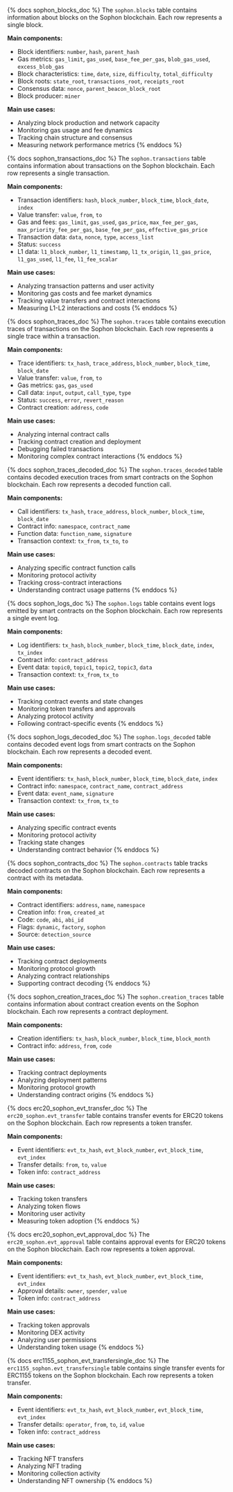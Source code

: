 {% docs sophon_blocks_doc %}
The `sophon.blocks` table contains information about blocks on the Sophon blockchain. Each row represents a single block.

**Main components:**
- Block identifiers: `number`, `hash`, `parent_hash`
- Gas metrics: `gas_limit`, `gas_used`, `base_fee_per_gas`, `blob_gas_used`, `excess_blob_gas`
- Block characteristics: `time`, `date`, `size`, `difficulty`, `total_difficulty`
- Block roots: `state_root`, `transactions_root`, `receipts_root`
- Consensus data: `nonce`, `parent_beacon_block_root`
- Block producer: `miner`

**Main use cases:**
- Analyzing block production and network capacity
- Monitoring gas usage and fee dynamics
- Tracking chain structure and consensus
- Measuring network performance metrics
{% enddocs %}

{% docs sophon_transactions_doc %}
The `sophon.transactions` table contains information about transactions on the Sophon blockchain. Each row represents a single transaction.

**Main components:**
- Transaction identifiers: `hash`, `block_number`, `block_time`, `block_date`, `index`
- Value transfer: `value`, `from`, `to`
- Gas and fees: `gas_limit`, `gas_used`, `gas_price`, `max_fee_per_gas`, `max_priority_fee_per_gas`, `base_fee_per_gas`, `effective_gas_price`
- Transaction data: `data`, `nonce`, `type`, `access_list`
- Status: `success`
- L1 data: `l1_block_number`, `l1_timestamp`, `l1_tx_origin`, `l1_gas_price`, `l1_gas_used`, `l1_fee`, `l1_fee_scalar`

**Main use cases:**
- Analyzing transaction patterns and user activity
- Monitoring gas costs and fee market dynamics
- Tracking value transfers and contract interactions
- Measuring L1-L2 interactions and costs
{% enddocs %}

{% docs sophon_traces_doc %}
The `sophon.traces` table contains execution traces of transactions on the Sophon blockchain. Each row represents a single trace within a transaction.

**Main components:**
- Trace identifiers: `tx_hash`, `trace_address`, `block_number`, `block_time`, `block_date`
- Value transfer: `value`, `from`, `to`
- Gas metrics: `gas`, `gas_used`
- Call data: `input`, `output`, `call_type`, `type`
- Status: `success`, `error`, `revert_reason`
- Contract creation: `address`, `code`

**Main use cases:**
- Analyzing internal contract calls
- Tracking contract creation and deployment
- Debugging failed transactions
- Monitoring complex contract interactions
{% enddocs %}

{% docs sophon_traces_decoded_doc %}
The `sophon.traces_decoded` table contains decoded execution traces from smart contracts on the Sophon blockchain. Each row represents a decoded function call.

**Main components:**
- Call identifiers: `tx_hash`, `trace_address`, `block_number`, `block_time`, `block_date`
- Contract info: `namespace`, `contract_name`
- Function data: `function_name`, `signature`
- Transaction context: `tx_from`, `tx_to`, `to`

**Main use cases:**
- Analyzing specific contract function calls
- Monitoring protocol activity
- Tracking cross-contract interactions
- Understanding contract usage patterns
{% enddocs %}

{% docs sophon_logs_doc %}
The `sophon.logs` table contains event logs emitted by smart contracts on the Sophon blockchain. Each row represents a single event log.

**Main components:**
- Log identifiers: `tx_hash`, `block_number`, `block_time`, `block_date`, `index`, `tx_index`
- Contract info: `contract_address`
- Event data: `topic0`, `topic1`, `topic2`, `topic3`, `data`
- Transaction context: `tx_from`, `tx_to`

**Main use cases:**
- Tracking contract events and state changes
- Monitoring token transfers and approvals
- Analyzing protocol activity
- Following contract-specific events
{% enddocs %}

{% docs sophon_logs_decoded_doc %}
The `sophon.logs_decoded` table contains decoded event logs from smart contracts on the Sophon blockchain. Each row represents a decoded event.

**Main components:**
- Event identifiers: `tx_hash`, `block_number`, `block_time`, `block_date`, `index`
- Contract info: `namespace`, `contract_name`, `contract_address`
- Event data: `event_name`, `signature`
- Transaction context: `tx_from`, `tx_to`

**Main use cases:**
- Analyzing specific contract events
- Monitoring protocol activity
- Tracking state changes
- Understanding contract behavior
{% enddocs %}

{% docs sophon_contracts_doc %}
The `sophon.contracts` table tracks decoded contracts on the Sophon blockchain. Each row represents a contract with its metadata.

**Main components:**
- Contract identifiers: `address`, `name`, `namespace`
- Creation info: `from`, `created_at`
- Code: `code`, `abi`, `abi_id`
- Flags: `dynamic`, `factory`, `sophon`
- Source: `detection_source`

**Main use cases:**
- Tracking contract deployments
- Monitoring protocol growth
- Analyzing contract relationships
- Supporting contract decoding
{% enddocs %}

{% docs sophon_creation_traces_doc %}
The `sophon.creation_traces` table contains information about contract creation events on the Sophon blockchain. Each row represents a contract deployment.

**Main components:**
- Creation identifiers: `tx_hash`, `block_number`, `block_time`, `block_month`
- Contract info: `address`, `from`, `code`

**Main use cases:**
- Tracking contract deployments
- Analyzing deployment patterns
- Monitoring protocol growth
- Understanding contract origins
{% enddocs %}

{% docs erc20_sophon_evt_transfer_doc %}
The `erc20_sophon.evt_transfer` table contains transfer events for ERC20 tokens on the Sophon blockchain. Each row represents a token transfer.

**Main components:**
- Event identifiers: `evt_tx_hash`, `evt_block_number`, `evt_block_time`, `evt_index`
- Transfer details: `from`, `to`, `value`
- Token info: `contract_address`

**Main use cases:**
- Tracking token transfers
- Analyzing token flows
- Monitoring user activity
- Measuring token adoption
{% enddocs %}

{% docs erc20_sophon_evt_approval_doc %}
The `erc20_sophon.evt_approval` table contains approval events for ERC20 tokens on the Sophon blockchain. Each row represents a token approval.

**Main components:**
- Event identifiers: `evt_tx_hash`, `evt_block_number`, `evt_block_time`, `evt_index`
- Approval details: `owner`, `spender`, `value`
- Token info: `contract_address`

**Main use cases:**
- Tracking token approvals
- Monitoring DEX activity
- Analyzing user permissions
- Understanding token usage
{% enddocs %}

{% docs erc1155_sophon_evt_transfersingle_doc %}
The `erc1155_sophon.evt_transfersingle` table contains single transfer events for ERC1155 tokens on the Sophon blockchain. Each row represents a token transfer.

**Main components:**
- Event identifiers: `evt_tx_hash`, `evt_block_number`, `evt_block_time`, `evt_index`
- Transfer details: `operator`, `from`, `to`, `id`, `value`
- Token info: `contract_address`

**Main use cases:**
- Tracking NFT transfers
- Analyzing NFT trading
- Monitoring collection activity
- Understanding NFT ownership
{% enddocs %} 